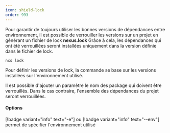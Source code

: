 ```yaml
---
icon: shield-lock
order: 993
---
```

Pour garantir de toujours utiliser les bonnes versions de dépendances entre environnement, il est possible de verrouiller les versions sur un projet en générant un fichier de lock **nexus.lock**
Grâce à cela, les dépendances qui ont été verrouillées seront installées uniquement dans la version définie dans le fichier de lock.

```console
nxs lock
```

Pour définir les versions de lock, la commande se base sur les versions installées sur l'environnement utilisé.

Il est possible d'ajouter un paramètre le nom des package qui doivent être verrouillés. Dans le cas contraire, l'ensemble des dépendances du projet seront verrouillées.
<br>
#### Options

[!badge variant="info" text="-e"] ou [!badge variant="info" text="--env"] permet de spécifier l'environnement utilisé